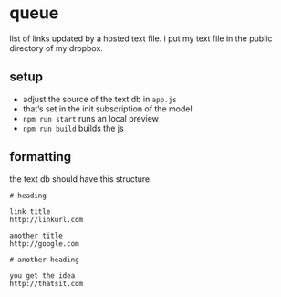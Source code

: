 # queue
list of links updated by a hosted text file. i put my text file in the public directory of my dropbox.

## setup
- adjust the source of the text db in `app.js`
- that’s set in the init subscription of the model
- `npm run start` runs an local preview
- `npm run build` builds the js

## formatting
the text db should have this structure.

```
# heading

link title
http://linkurl.com

another title
http://google.com

# another heading

you get the idea
http://thatsit.com
```
